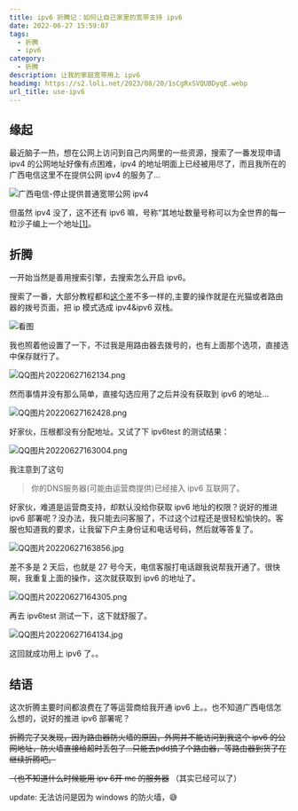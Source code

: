 ```yaml
---
title: ipv6 折腾记：如何让自己家里的宽带支持 ipv6
date: 2022-06-27 15:59:07
tags:
  - 折腾
  - ipv6
category: 
  - 折腾  
description: 让我的家庭宽带用上 ipv6
headimg: https://s2.loli.net/2023/08/20/1sCgRxSVQUBDyqE.webp
url_title: use-ipv6
---
```


## 缘起

最近脑子一热，想在公网上访问到自己内网里的一些资源，搜索了一番发现申请 ipv4 的公网地址好像有点困难，ipv4 的地址明面上已经被用尽了，而且我所在的广西电信这里不在提供公网 ipv4 的服务了...

![广西电信-停止提供普通宽带公网 ipv4](https://s2.loli.net/2022/06/27/AtETIgoK2BWry5z.jpg "甚至在网用户也没有了")

但虽然 ipv4 没了，这不还有 ipv6 嘛，号称“其地址数量号称可以为全世界的每一粒沙子编上一个地址[\[1\]]。

## 折腾

一开始当然是善用搜索引擎，去搜索怎么开启 ipv6。

搜索了一番，大部分教程都和[这个](https://zhuanlan.zhihu.com/p/427678572)差不多一样的,主要的操作就是在光猫或者路由器的拨号页面，把 ip 模式选成 ipv4&ipv6 双栈。

![看图](https://pic3.zhimg.com/80/v2-d93980007e978fa4c03ccb1577d90852_720w.jpg)

我也照着他设置了一下，不过我是用路由器去拨号的，也有上面那个选项，直接选中保存就行了。

![QQ图片20220627162134.png](https://s2.loli.net/2022/06/27/mzr5PtoHSBNdw6Z.png)

然而事情并没有那么简单，直接勾选应用了之后并没有获取到 ipv6 的地址...

![QQ图片20220627162428.png](https://s2.loli.net/2022/06/27/qDcFYoTuUwpnZx1.png)

好家伙，压根都没有分配地址。又试了下 ipv6test 的测试结果：

![QQ图片20220627163004.png](https://s2.loli.net/2022/06/27/JZYkPdU1h9Nut3w.png)

我注意到了这句

> 你的DNS服务器(可能由运营商提供)已经接入 ipv6 互联网了。

好家伙，难道是运营商支持，却默认没给你获取 ipv6 地址的权限？说好的推进 ipv6 部署呢？没办法，我只能去问客服了，不过这个过程还是很轻松愉快的。客服也知道我的要求，让我留下户主身份证和电话号码，然后就等答复了。

![QQ图片20220627163856.jpg](https://s2.loli.net/2022/06/27/IvNydHBLuaOMUFk.jpg)

差不多是 2 天后，也就是 27 号今天，电信客服打电话跟我说帮我开通了。很快啊，我重复上面的操作，这次就获取到 ipv6 的地址了。

![QQ图片20220627164305.png](https://s2.loli.net/2022/06/27/UIZJfYHAiywnzjR.png)

再去 ipv6test 测试一下，这下就舒服了。

![QQ图片20220627164134.jpg](https://s2.loli.net/2022/06/27/QIOFoJiTcw2kylP.jpg)

这回就成功用上 ipv6 了。。

## 结语

这次折腾主要时间都浪费在了等运营商给我开通 ipv6 上。。也不知道广西电信怎么想的，说好的推进 ipv6 部署呢？

~~折腾完了又发现，因为路由器防火墙的原因，外网并不能访问到我这个 ipv6 的公网地址，防火墙直接给超时丢包了...只能去pdd搞了个路由器，等路由器到货了在继续折腾吧。~~

~~（也不知道什么时候能用 ipv 6开 mc 的服务器~~ （其实已经可以了）

update: 无法访问是因为 windows 的防火墙，😅

[\[1\]]:https://www.sohu.com/a/208692922_99958604

